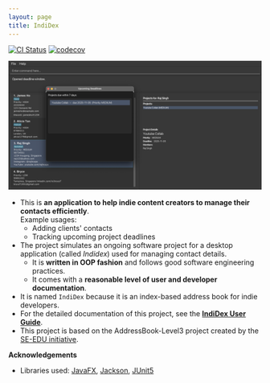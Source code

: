 ```yaml
---
layout: page
title: IndiDex
---
```


[![CI Status](https://github.com/se-edu/addressbook-level3/workflows/Java%20CI/badge.svg)](https://github.com/se-edu/addressbook-level3/actions)
[![codecov](https://codecov.io/gh/se-edu/addressbook-level3/branch/master/graph/badge.svg)](https://codecov.io/gh/se-edu/addressbook-level3)

![Ui](images/Ui.png)

* This is **an application to help indie content creators to manage their contacts efficiently**.<br>
  Example usages:
    * Adding clients' contacts
    * Tracking upcoming project deadlines
* The project simulates an ongoing software project for a desktop application (called _Indidex_) used for managing contact details.
    * It is **written in OOP fashion** and follows good software engineering practices.
    * It comes with a **reasonable level of user and developer documentation**.
* It is named `IndiDex` because it is an index-based address book for indie developers.
* For the detailed documentation of this project, see the **[IndiDex User Guide](https://ay2526s1-cs2103t-w11-3.github.io/tp/UserGuide.html)**.
* This project is based on the AddressBook-Level3 project created by the [SE-EDU initiative](https://se-education.org).

**Acknowledgements**

* Libraries used: [JavaFX](https://openjfx.io/), [Jackson](https://github.com/FasterXML/jackson), [JUnit5](https://github.com/junit-team/junit5)
